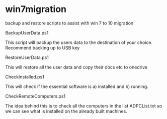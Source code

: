 # win7migration
backup and restore scripts to assist with win 7 to 10 migration

BackupUserData.ps1

This script will backup the users data to the destination of your choice. Recommend backing up to USB key

RestoreUserData.ps1 

This will restore all the user data and copy their docs etc to onedrive

CheckInstalled.ps1

This will check if the essential software is a) installed and b) running. 

CheckRemoteComputers.ps1 

The idea behind this is to check all the computers in the list ADPCList.txt so we can see what is installed on the already built machines. 
